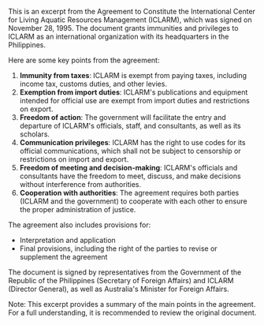 This is an excerpt from the Agreement to Constitute the International Center for Living Aquatic Resources Management (ICLARM), which was signed on November 28, 1995. The document grants immunities and privileges to ICLARM as an international organization with its headquarters in the Philippines.

Here are some key points from the agreement:

1. **Immunity from taxes**: ICLARM is exempt from paying taxes, including income tax, customs duties, and other levies.
2. **Exemption from import duties**: ICLARM's publications and equipment intended for official use are exempt from import duties and restrictions on export.
3. **Freedom of action**: The government will facilitate the entry and departure of ICLARM's officials, staff, and consultants, as well as its scholars.
4. **Communication privileges**: ICLARM has the right to use codes for its official communications, which shall not be subject to censorship or restrictions on import and export.
5. **Freedom of meeting and decision-making**: ICLARM's officials and consultants have the freedom to meet, discuss, and make decisions without interference from authorities.
6. **Cooperation with authorities**: The agreement requires both parties (ICLARM and the government) to cooperate with each other to ensure the proper administration of justice.

The agreement also includes provisions for:

* Interpretation and application
* Final provisions, including the right of the parties to revise or supplement the agreement

The document is signed by representatives from the Government of the Republic of the Philippines (Secretary of Foreign Affairs) and ICLARM (Director General), as well as Australia's Minister for Foreign Affairs.

Note: This excerpt provides a summary of the main points in the agreement. For a full understanding, it is recommended to review the original document.